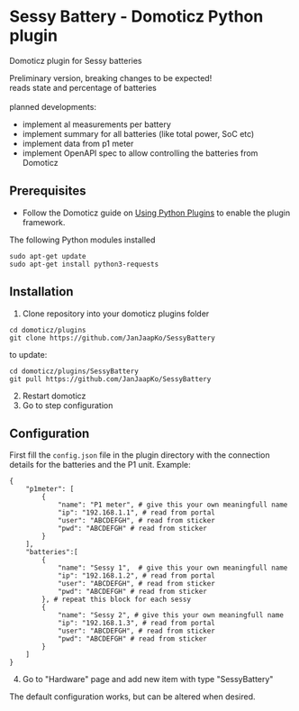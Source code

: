 # Sessy Battery - Domoticz Python plugin
Domoticz plugin for Sessy batteries

Preliminary version, breaking changes to be expected!<br>
reads state and percentage of batteries<br><br>
planned developments:
- implement al measurements per battery
- implement summary for all batteries (like total power, SoC etc)
- implement data from p1 meter
- implement OpenAPI spec to allow controlling the batteries from Domoticz

## Prerequisites

- Follow the Domoticz guide on [Using Python Plugins](https://www.domoticz.com/wiki/Using_Python_plugins) to enable the plugin framework.

The following Python modules installed
```
sudo apt-get update
sudo apt-get install python3-requests
```

## Installation

1. Clone repository into your domoticz plugins folder
```
cd domoticz/plugins
git clone https://github.com/JanJaapKo/SessyBattery
```
to update:
```
cd domoticz/plugins/SessyBattery
git pull https://github.com/JanJaapKo/SessyBattery
```
2. Restart domoticz
3. Go to step configuration


## Configuration
First fill the ```config.json``` file in the plugin directory with the connection details for the batteries and the P1 unit.
Example:
```
{
	"p1meter": [
        {
            "name": "P1 meter", # give this your own meaningfull name
            "ip": "192.168.1.1", # read from portal
            "user": "ABCDEFGH", # read from sticker
            "pwd": "ABCDEFGH" # read from sticker
        }
    ],
	"batteries":[
		{
			"name": "Sessy 1",  # give this your own meaningfull name
			"ip": "192.168.1.2", # read from portal
			"user": "ABCDEFGH", # read from sticker
			"pwd": "ABCDEFGH" # read from sticker
		}, # repeat this block for each sessy
		{
			"name": "Sessy 2", # give this your own meaningfull name
			"ip": "192.168.1.3", # read from portal
			"user": "ABCDEFGH", # read from sticker
			"pwd": "ABCDEFGH" # read from sticker
		}
	]
}
```
4. Go to "Hardware" page and add new item with type "SessyBattery"

The default configuration works, but can be altered when desired.
